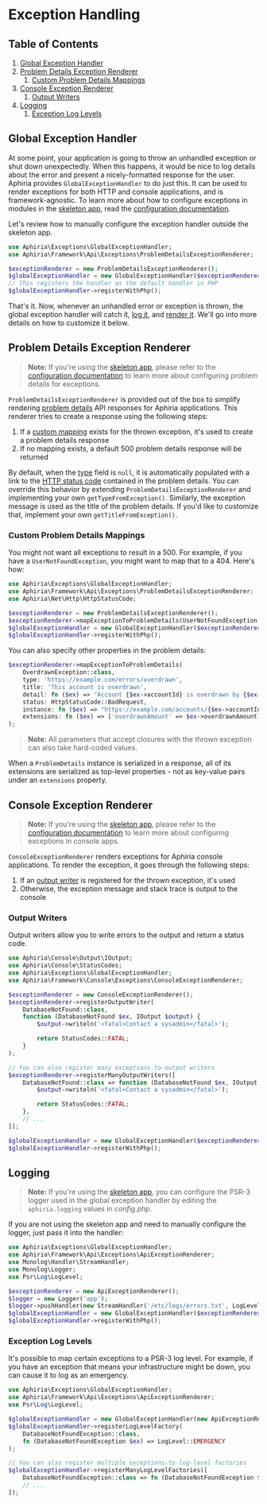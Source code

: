 <h1 id="doc-title">Exception Handling</h1>

<nav class="toc-nav" markdown="1">

<div class="toc-nav-contents" markdown="1">

<h2 id="table-of-contents">Table of Contents</h2>

1. [Global Exception Handler](#global-exception-handler)
2. [Problem Details Exception Renderer](#problem-details-exception-renderer)
   1. [Custom Problem Details Mappings](#custom-problem-details-mappings)
3. [Console Exception Renderer](#console-exception-renderer)
   1. [Output Writers](#output-writers)
4. [Logging](#logging)
   1. [Exception Log Levels](#exception-log-levels)

</div>

</nav>

<h2 id="global-exception-handler">Global Exception Handler</h2>

At some point, your application is going to throw an unhandled exception or shut down unexpectedly.  When this happens, it would be nice to log details about the error and present a nicely-formatted response for the user.  Aphiria provides `GlobalExceptionHandler` to do just this.  It can be used to render exceptions for both HTTP and console applications, and is framework-agnostic.  To learn more about how to configure exceptions in modules in the <a href="https://github.com/aphiria/app" target="_blank">skeleton app</a>, read the [configuration documentation](configuration.md#component-exception-handler).

Let's review how to manually configure the exception handler outside the skeleton app.

```php
use Aphiria\Exceptions\GlobalExceptionHandler;
use Aphiria\Framework\Api\Exceptions\ProblemDetailsExceptionRenderer;

$exceptionRenderer = new ProblemDetailsExceptionRenderer();
$globalExceptionHandler = new GlobalExceptionHandler($exceptionRenderer);
// This registers the handler as the default handler in PHP
$globalExceptionHandler->registerWithPhp();
```

That's it.  Now, whenever an unhandled error or exception is thrown, the global exception handler will catch it, [log it](#logging), and [render it](#problem-details-exception-renderer).  We'll go into more details on how to customize it below.

<h2 id="problem-details-exception-renderer">Problem Details Exception Renderer</h2>

> **Note:** If you're using the <a href="https://github.com/aphiria/app" target="_blank">skeleton app</a>, please refer to the [configuration documentation](configuration.md#component-exception-handler) to learn more about configuring problem details for exceptions.

`ProblemDetailsExceptionRenderer` is provided out of the box to simplify rendering <a href="https://tools.ietf.org/html/rfc7807" target="_blank">problem details</a> API responses for Aphiria applications.  This renderer tries to create a response using the following steps:
  
1. If a [custom mapping](#custom-problem-details-mappings) exists for the thrown exception, it's used to create a problem details response
2. If no mapping exists, a default 500 problem details response will be returned

By default, when the <a href="https://tools.ietf.org/html/rfc7807#section-3.1" target="_blank">type</a> field is `null`, it is automatically populated with a link to the <a href="https://tools.ietf.org/html/rfc7231#section-6" target="_blank">HTTP status code</a> contained in the problem details.  You can override this behavior by extending `ProblemDetailsExceptionRenderer` and implementing your own `getTypeFromException()`.  Similarly, the exception message is used as the title of the problem details.  If you'd like to customize that, implement your own `getTitleFromException()`.

<h3 id="custom-problem-details-mappings">Custom Problem Details Mappings</h3>

You might not want all exceptions to result in a 500.  For example, if you have a `UserNotFoundException`, you might want to map that to a 404.  Here's how:

```php
use Aphiria\Exceptions\GlobalExceptionHandler;
use Aphiria\Framework\Api\Exceptions\ProblemDetailsExceptionRenderer;
use Aphiria\Net\Http\HttpStatusCode;

$exceptionRenderer = new ProblemDetailsExceptionRenderer();
$exceptionRenderer->mapExceptionToProblemDetails(UserNotFoundException::class, status: HttpStatusCode::NotFound);
$globalExceptionHandler = new GlobalExceptionHandler($exceptionRenderer);
$globalExceptionHandler->registerWithPhp();
```

You can also specify other properties in the problem details:

```php
$exceptionRenderer->mapExceptionToProblemDetails(
    OverdrawnException::class,
    type: 'https://example.com/errors/overdrawn',
    title: 'This account is overdrawn',
    detail: fn ($ex) => "Account {$ex->accountId} is overdrawn by {$ex->overdrawnAmount}",
    status: HttpStatusCode::BadRequest,
    instance: fn ($ex) => "https://example.com/accounts/{$ex->accountId}/errors/{$ex->id}",
    extensions: fn ($ex) => ['overdrawnAmount' => $ex->overdrawnAmount]
);
```

> **Note:** All parameters that accept closures with the thrown exception can also take hard-coded values.

When a `ProblemDetails` instance is serialized in a response, all of its extensions are serialized as top-level properties - not as key-value pairs under an `extensions` property.

<h2 id="console-exception-renderer">Console Exception Renderer</h2>

> **Note:** If you're using the <a href="https://github.com/aphiria/app" target="_blank">skeleton app</a>, please refer to the [configuration documentation](configuration.md#component-exception-handler) to learn more about configuring exceptions in console apps.

`ConsoleExceptionRenderer` renders exceptions for Aphiria console applications.  To render the exception, it goes through the following steps:

1. If an [output writer](#output-writers) is registered for the thrown exception, it's used
2. Otherwise, the exception message and stack trace is output to the console

<h3 id="output-writers">Output Writers</h3>

Output writers allow you to write errors to the output and return a status code.

```php
use Aphiria\Console\Output\IOutput;
use Aphiria\Console\StatusCodes;
use Aphiria\Exceptions\GlobalExceptionHandler;
use Aphiria\Framework\Console\Exceptions\ConsoleExceptionRenderer;

$exceptionRenderer = new ConsoleExceptionRenderer();
$exceptionRenderer->registerOutputWriter(
    DatabaseNotFound::class,
    function (DatabaseNotFound $ex, IOutput $output) {
        $output->writeln('<fatal>Contact a sysadmin</fatal>');

        return StatusCodes::FATAL;
    }
);

// You can also register many exceptions-to-output writers
$exceptionRenderer->registerManyOutputWriters([
    DatabaseNotFound::class => function (DatabaseNotFound $ex, IOutput $output) {
        $output->writeln('<fatal>Contact a sysadmin</fatal>');

        return StatusCodes::FATAL;
    },
    // ...
]);

$globalExceptionHandler = new GlobalExceptionHandler($exceptionRenderer);
$globalExceptionHandler->registerWithPhp();
```

<h2 id="logging">Logging</h2>

> **Note:** If you're using the <a href="https://github.com/aphiria/app">skeleton app</a>, you can configure the PSR-3 logger used in the global exception handler by editing the `aphiria.logging` values in _config.php_.

If you are not using the skeleton app and need to manually configure the logger, just pass it into the handler:

```php
use Aphiria\Exceptions\GlobalExceptionHandler;
use Aphiria\Framework\Api\Exceptions\ApiExceptionRenderer;
use Monolog\Handler\StreamHandler;
use Monolog\Logger;
use Psr\Log\LogLevel;

$exceptionRenderer = new ApiExceptionRenderer();
$logger = new Logger('app');
$logger->pushHandler(new StreamHandler('/etc/logs/errors.txt', LogLevel::DEBUG));
$globalExceptionHandler = new GlobalExceptionHandler($exceptionRenderer, $logger);
$globalExceptionHandler->registerWithPhp();
```

<h3 id="exception-log-levels">Exception Log Levels</h3>

It's possible to map certain exceptions to a PSR-3 log level.  For example, if you have an exception that means your infrastructure might be down, you can cause it to log as an emergency.

```php
use Aphiria\Exceptions\GlobalExceptionHandler;
use Aphiria\Framework\Api\Exceptions\ApiExceptionRenderer;
use Psr\Log\LogLevel;

$globalExceptionHandler = new GlobalExceptionHandler(new ApiExceptionRenderer());
$globalExceptionHandler->registerLogLevelFactory(
    DatabaseNotFoundException::class,
    fn (DatabaseNotFoundException $ex) => LogLevel::EMERGENCY
);

// You can also register multiple exceptions-to-log-level factories
$globalExceptionHandler->registerManyLogLevelFactories([
    DatabaseNotFoundException::class => fn (DatabaseNotFoundException $ex) => LogLevel::EMERGENCY,
    // ...
]);
```
